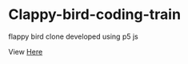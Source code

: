 # Clappy-bird-coding-train
flappy bird clone developed using p5 js

View [Here](https://pauldedward.github.io/Clappy-bird-coding-train/)
